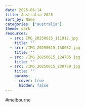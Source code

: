 ```yaml
---
date: 2025-06-14
title: Australia 2025
sort_by: Name
categories: ["australia"]
theme: dark
resources:
  - src: IMG_20250615_111912.jpg
    title: ""
  - src: /IMG_20250615_130032.jpg
    title: ""
  - src: /IMG_20250615_124705.jpg
    title: ""
  - src: /IMG_20250615_230730.jpg
    title: ""
    params:
      cover: true
      hidden: false
---
```


#melbourne